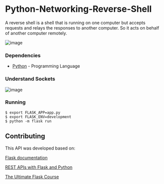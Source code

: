 # Python-Networking-Reverse-Shell

A reverse shell is a shell that is running on one computer but accepts requests and relays the responses to another computer.
So it acts on behalf of another computer remotely.

![image](https://github.com/MichaelBenIsrael/Python-Networking-Reverse-Shell/assets/73841983/ec7887c4-474d-44bf-b7c8-04f0699e937c)



### Dependencies

* [Python](https://www.python.org/) - Programming Language

### Understand Sockets
![image](https://github.com/MichaelBenIsrael/Python-Networking-Reverse-Shell/assets/73841983/a408748c-2080-4d83-b290-d92608263aaf)





### Running
 
```
$ export FLASK_APP=app.py
$ export FLASK_ENV=development
$ python -m flask run
```


## Contributing

This API was developed based on:

[Flask documentation](https://flask.palletsprojects.com/)

[REST APIs with Flask and Python](https://www.udemy.com/rest-api-flask-and-python/) 

[The Ultimate Flask Course](https://www.udemy.com/the-ultimate-flask-course) 
